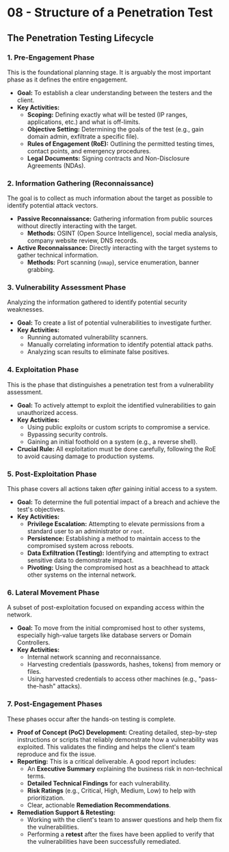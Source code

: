 # 08 - Structure of a Penetration Test

## The Penetration Testing Lifecycle

### 1. Pre-Engagement Phase
This is the foundational planning stage. It is arguably the most important phase as it defines the entire engagement.
*   **Goal:** To establish a clear understanding between the testers and the client.
*   **Key Activities:**
    *   **Scoping:** Defining exactly what will be tested (IP ranges, applications, etc.) and what is off-limits.
    *   **Objective Setting:** Determining the goals of the test (e.g., gain domain admin, exfiltrate a specific file).
    *   **Rules of Engagement (RoE):** Outlining the permitted testing times, contact points, and emergency procedures.
    *   **Legal Documents:** Signing contracts and Non-Disclosure Agreements (NDAs).

### 2. Information Gathering (Reconnaissance)
The goal is to collect as much information about the target as possible to identify potential attack vectors.
*   **Passive Reconnaissance:** Gathering information from public sources without directly interacting with the target.
    *   **Methods:** OSINT (Open Source Intelligence), social media analysis, company website review, DNS records.
*   **Active Reconnaissance:** Directly interacting with the target systems to gather technical information.
    *   **Methods:** Port scanning (`nmap`), service enumeration, banner grabbing.

### 3. Vulnerability Assessment Phase
Analyzing the information gathered to identify potential security weaknesses.
*   **Goal:** To create a list of potential vulnerabilities to investigate further.
*   **Key Activities:**
    *   Running automated vulnerability scanners.
    *   Manually correlating information to identify potential attack paths.
    *   Analyzing scan results to eliminate false positives.

### 4. Exploitation Phase
This is the phase that distinguishes a penetration test from a vulnerability assessment.
*   **Goal:** To actively attempt to exploit the identified vulnerabilities to gain unauthorized access.
*   **Key Activities:**
    *   Using public exploits or custom scripts to compromise a service.
    *   Bypassing security controls.
    *   Gaining an initial foothold on a system (e.g., a reverse shell).
*   **Crucial Rule:** All exploitation must be done carefully, following the RoE to avoid causing damage to production systems.

### 5. Post-Exploitation Phase
This phase covers all actions taken *after* gaining initial access to a system.
*   **Goal:** To determine the full potential impact of a breach and achieve the test's objectives.
*   **Key Activities:**
    *   **Privilege Escalation:** Attempting to elevate permissions from a standard user to an administrator or `root`.
    *   **Persistence:** Establishing a method to maintain access to the compromised system across reboots.
    *   **Data Exfiltration (Testing):** Identifying and attempting to extract sensitive data to demonstrate impact.
    *   **Pivoting:** Using the compromised host as a beachhead to attack other systems on the internal network.

### 6. Lateral Movement Phase
A subset of post-exploitation focused on expanding access within the network.
*   **Goal:** To move from the initial compromised host to other systems, especially high-value targets like database servers or Domain Controllers.
*   **Key Activities:**
    *   Internal network scanning and reconnaissance.
    *   Harvesting credentials (passwords, hashes, tokens) from memory or files.
    *   Using harvested credentials to access other machines (e.g., "pass-the-hash" attacks).

### 7. Post-Engagement Phases
These phases occur after the hands-on testing is complete.
*   **Proof of Concept (PoC) Development:** Creating detailed, step-by-step instructions or scripts that reliably demonstrate how a vulnerability was exploited. This validates the finding and helps the client's team reproduce and fix the issue.
*   **Reporting:** This is a critical deliverable. A good report includes:
    *   An **Executive Summary** explaining the business risk in non-technical terms.
    *   **Detailed Technical Findings** for each vulnerability.
    *   **Risk Ratings** (e.g., Critical, High, Medium, Low) to help with prioritization.
    *   Clear, actionable **Remediation Recommendations**.
*   **Remediation Support & Retesting:**
    *   Working with the client's team to answer questions and help them fix the vulnerabilities.
    *   Performing a **retest** after the fixes have been applied to verify that the vulnerabilities have been successfully remediated.
